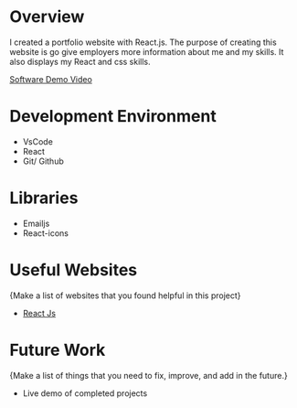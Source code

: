 # Overview
I created a portfolio website with React.js. The purpose of creating this website is go give employers more information about me and my skills. It also displays my React and css skills.


[Software Demo Video](https://youtu.be/_5a4lk3hFzw)

# Development Environment

* VsCode
* React
* Git/ Github

# Libraries
* Emailjs
* React-icons


# Useful Websites

{Make a list of websites that you found helpful in this project}
* [React Js](https://reactjs.org/)


# Future Work

{Make a list of things that you need to fix, improve, and add in the future.}
* Live demo of completed projects